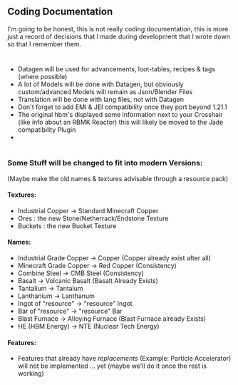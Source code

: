 ## Coding Documentation
I'm going to be honest, this is not really coding documentation, this is more just a record of decisions that I made during development that I wrote down so that I remember them.
#
- Datagen will be used for advancements, loot-tables, recipes & tags (where possible)
- A lot of Models will be done with Datagen, but obviously custom/advanced Models will remain as Json/Blender Files
- Translation will be done with lang files, not with Datagen
- Don't forget to add EMI & JEI compatibility once they port beyond 1.21.1
- The original hbm's displayed some information next to your Crosshair (like info about an RBMK Reactor) this will likely be moved to the Jade compatibility Plugin
- 
#
### Some Stuff will be changed to fit into modern Versions:
(Maybe make the old names & textures advisable through a resource pack)
#### Textures:
- Industrial Copper -> Standard Minecraft Copper
- Ores : the new Stone/Netherrack/Endstone Texture
- Buckets : the new Bucket Texture
#### Names:
- Industrial Grade Copper -> Copper (Copper already exist after all)
- Minecraft Grade Copper -> Red Copper (Consistency)
- Combine Steel -> CMB Steel (Consistency)
- Basalt -> Volcanic Basalt (Basalt Already Exists)
- Tantalium -> Tantalum
- Lanthanium -> Lanthanum
- Ingot of "resource" -> "resource" Ingot
- Bar of "resource" -> "resource" Bar
- Blast Furnace -> Alloying Furnace (Blast Furnace already Exists)
- HE (HBM Energy) -> NTE (Nuclear Tech Energy)
#### Features:
- Features that already have *replacements* (Example: Particle Accelerator) will not be implemented ... yet (maybe we'll do it once the rest is working)
